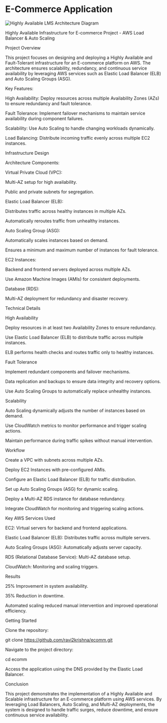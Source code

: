 # E-Commerce Application

![Highly Available LMS Architecture Diagram](https://github.com/user-attachments/assets/ad6388bb-3d41-4fc6-9d54-750cb1f811d4)

Highly Available Infrastructure for E-commerce Project - AWS Load Balancer & Auto Scaling

Project Overview

This project focuses on designing and deploying a Highly Available and Fault-Tolerant infrastructure for an E-commerce platform on AWS. 
The architecture ensures scalability, redundancy, and continuous service availability by leveraging AWS services such as Elastic Load Balancer (ELB) and Auto Scaling Groups (ASG).

Key Features:

High Availability: Deploy resources across multiple Availability Zones (AZs) to ensure redundancy and fault tolerance.

Fault Tolerance: Implement failover mechanisms to maintain service availability during component failures.

Scalability: Use Auto Scaling to handle changing workloads dynamically.

Load Balancing: Distribute incoming traffic evenly across multiple EC2 instances.

Infrastructure Design

Architecture Components:

Virtual Private Cloud (VPC):

Multi-AZ setup for high availability.

Public and private subnets for segregation.

Elastic Load Balancer (ELB):

Distributes traffic across healthy instances in multiple AZs.

Automatically reroutes traffic from unhealthy instances.

Auto Scaling Group (ASG):

Automatically scales instances based on demand.

Ensures a minimum and maximum number of instances for fault tolerance.

EC2 Instances:

Backend and frontend servers deployed across multiple AZs.

Use Amazon Machine Images (AMIs) for consistent deployments.

Database (RDS):

Multi-AZ deployment for redundancy and disaster recovery.

Technical Details

High Availability

Deploy resources in at least two Availability Zones to ensure redundancy.

Use Elastic Load Balancer (ELB) to distribute traffic across multiple instances.

ELB performs health checks and routes traffic only to healthy instances.

Fault Tolerance

Implement redundant components and failover mechanisms.

Data replication and backups to ensure data integrity and recovery options.

Use Auto Scaling Groups to automatically replace unhealthy instances.

Scalability

Auto Scaling dynamically adjusts the number of instances based on demand.

Use CloudWatch metrics to monitor performance and trigger scaling actions.

Maintain performance during traffic spikes without manual intervention.

Workflow

Create a VPC with subnets across multiple AZs.

Deploy EC2 Instances with pre-configured AMIs.

Configure an Elastic Load Balancer (ELB) for traffic distribution.

Set up Auto Scaling Groups (ASG) for dynamic scaling.

Deploy a Multi-AZ RDS instance for database redundancy.

Integrate CloudWatch for monitoring and triggering scaling actions.

Key AWS Services Used

EC2: Virtual servers for backend and frontend applications.

Elastic Load Balancer (ELB): Distributes traffic across multiple servers.

Auto Scaling Groups (ASG): Automatically adjusts server capacity.

RDS (Relational Database Service): Multi-AZ database setup.

CloudWatch: Monitoring and scaling triggers.

Results

25% Improvement in system availability.

35% Reduction in downtime.

Automated scaling reduced manual intervention and improved operational efficiency.

Getting Started

Clone the repository:

git clone https://github.com/ravi2krishna/ecomm.git

Navigate to the project directory:

cd ecomm

Access the application using the DNS provided by the Elastic Load Balancer.

Conclusion

This project demonstrates the implementation of a Highly Available and Scalable infrastructure for an E-commerce platform using AWS services. 
By leveraging Load Balancers, Auto Scaling, and Multi-AZ deployments, the system is designed to handle traffic surges, reduce downtime, and ensure continuous service availability.
